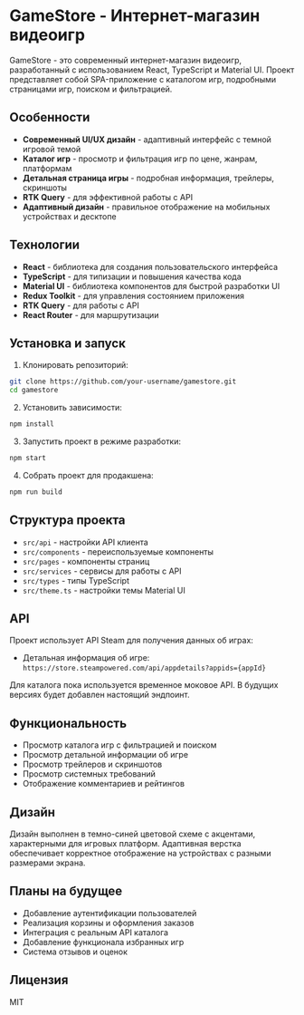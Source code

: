 # GameStore - Интернет-магазин видеоигр

GameStore - это современный интернет-магазин видеоигр, разработанный с использованием React, TypeScript и Material UI.
Проект представляет собой SPA-приложение с каталогом игр, подробными страницами игр, поиском и фильтрацией.

## Особенности

- **Современный UI/UX дизайн** - адаптивный интерфейс с темной игровой темой
- **Каталог игр** - просмотр и фильтрация игр по цене, жанрам, платформам
- **Детальная страница игры** - подробная информация, трейлеры, скриншоты
- **RTK Query** - для эффективной работы с API
- **Адаптивный дизайн** - правильное отображение на мобильных устройствах и десктопе

## Технологии

- **React** - библиотека для создания пользовательского интерфейса
- **TypeScript** - для типизации и повышения качества кода
- **Material UI** - библиотека компонентов для быстрой разработки UI
- **Redux Toolkit** - для управления состоянием приложения
- **RTK Query** - для работы с API
- **React Router** - для маршрутизации

## Установка и запуск

1. Клонировать репозиторий:

```bash
git clone https://github.com/your-username/gamestore.git
cd gamestore
```

2. Установить зависимости:

```bash
npm install
```

3. Запустить проект в режиме разработки:

```bash
npm start
```

4. Собрать проект для продакшена:

```bash
npm run build
```

## Структура проекта

- `src/api` - настройки API клиента
- `src/components` - переиспользуемые компоненты
- `src/pages` - компоненты страниц
- `src/services` - сервисы для работы с API
- `src/types` - типы TypeScript
- `src/theme.ts` - настройки темы Material UI

## API

Проект использует API Steam для получения данных об играх:

- Детальная информация об игре: `https://store.steampowered.com/api/appdetails?appids={appId}`

Для каталога пока используется временное моковое API. В будущих версиях будет добавлен настоящий эндпоинт.

## Функциональность

- Просмотр каталога игр с фильтрацией и поиском
- Просмотр детальной информации об игре
- Просмотр трейлеров и скриншотов
- Просмотр системных требований
- Отображение комментариев и рейтингов

## Дизайн

Дизайн выполнен в темно-синей цветовой схеме с акцентами, характерными для игровых платформ. Адаптивная верстка обеспечивает корректное отображение на устройствах с разными размерами экрана.

## Планы на будущее

- Добавление аутентификации пользователей
- Реализация корзины и оформления заказов
- Интеграция с реальным API каталога
- Добавление функционала избранных игр
- Система отзывов и оценок

## Лицензия

MIT
